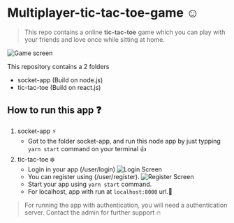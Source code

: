 # Multiplayer-tic-tac-toe-game :relaxed:

> This repo contains a online **tic-tac-toe** game which you can play with your friends and love once while sitting at home.

![Game screen](https://res.cloudinary.com/pramodtk/image/upload/v1595883332/pramod/screenshot-localhost_8000-2020.07.28-02_24_57_v3aibo.png)

This repository contains a 2 folders
- socket-app (Build on node.js)
- tic-tac-toe (Build on react.js)

## How to run this app :question:

1. socket-app :zap:
    - Got to the folder socket-app, and run this node app by just typping `yarn start` command on your terminal :+1:
2. tic-tac-toe :snowflake:
    - Login in your app (/user/login)
    ![Login Screen](https://res.cloudinary.com/pramodtk/image/upload/v1595884636/pramod/screenshot-localhost_8000-2020.07.28-02_45_49_jekwsf.png)
    - You can register using (/user/register).
        ![Register Screen](https://res.cloudinary.com/pramodtk/image/upload/v1595884838/pramod/screenshot-localhost_8000-2020.07.28-02_50_17_ndslmh.png)
    - Start your app using `yarn start` command.
    - For localhost, app with run at `localhost:8000` url.:raised_hands:

> For running the app with authentication, you will need a authentication server. Contact the admin for further support :fire:
